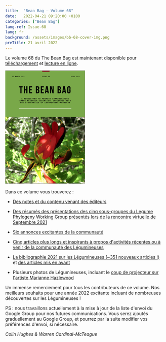 ```yaml
---
title:  "Bean Bag – Volume 68"
date:   2022-04-21 09:20:00 +0100
categories: ["Bean Bag"]
lang-ref: Issue-68
lang: fr
background: /assets/images/bb-68-cover-img.png
preTitle: 21 avril 2022
---
```


Le volume 68 du The Bean Bag est maintenant disponible pour [téléchargement](/media/The_BB_Newsletter_Issue68_2021.pdf) et [lecture en ligne](/beanbag/68/68content/).

<a href="/media/The_BB_Newsletter_Issue68_2021.pdf">
	<img src="/assets/images/68/bb-68-cover-img-2.png" width="50%">
</a>


Dans ce volume vous trouverez :    

- [Des notes et du contenu venant des éditeurs](/beanbag/68/68content/#from-the-editors)  

- [Des résumés des présentations des cinq sous-groupes du Legume Phylogeny Working Group présentés lors de la rencontre virtuelle de Septembre 2021](/beanbag/68/68content/#legume-phylogeny-working-group-updates)  

- [Six annonces excitantes de la communauté](/beanbag/68/68content/#announcements)  

- [Cinq articles plus longs et inspirants à propos d'activités récentes ou à venir de la communauté des Légumineuses](/beanbag/68/68content/#articles)  

- [La bibliographie 2021 sur les Légumineuses (\~351 nouveaux articles !)](/beanbag/68/issue-68-legume-bibliography-2021/) et [des articles mis en avant](/beanbag/68/issue-68-legume-cover-stories/)  

- Plusieurs photos de Légumineuses, incluant le [coup de projecteur sur l'artiste Marianne Hazlewood](/beanbag/68/issue-68-artist-spotlight/)  


Un immense remerciement pour tous les contributeurs de ce volume. Nos meilleurs souhaits pour une année 2022 excitante incluant de nombreuses découvertes sur les Légumineuses !  

PS : nous travaillons actuellement à la mise à jour de la liste d'envoi du Google Group pour nos futures communications. Vous serez ajoutés graduellement au Google Group, et pourrez par la suite modifier vos préférences d'envoi, si nécessaire.  

*Colin Hughes & Warren Cardinal-McTeague*  